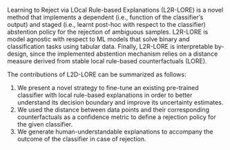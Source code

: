 Learning to Reject via LOcal Rule-based Explanations (L2R-LORE) is a novel method that implements a dependent (i.e., function of the classifier’s output) and staged (i.e., learnt post-hoc with respect to the classifier)
abstention policy for the rejection of ambiguous samples. L2R-LORE is model agnostic with respect to ML models that solve binary and classification tasks using tabular data. Finally, L2R-LORE is interpretable by-design, since the
implemented abstention mechanism relies on a distance measure derived from stable local rule-based counterfactuals (LORE).

The contributions of L2D-LORE can be summarized as follows:
1. We present a novel strategy to fine-tune an existing pre-trained classifier with local rule-based explanations in order to better understand its decision boundary and improve its uncertainty estimates.
2. We used the distance between data points and their corresponding counterfactuals as a confidence metric to define a rejection policy for the given classifier.
3. We generate human-understandable explanations to accompany the outcome of the classifier in case of rejection.
